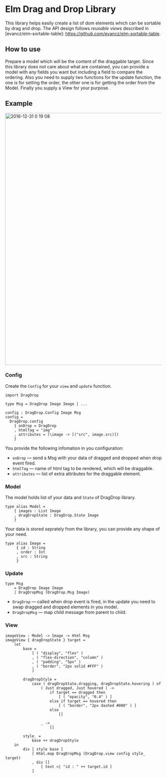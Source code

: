 # Elm Drag and Drop Library
This library helps easily create a list of dom elements which can be sortable by drag and drop. The API design follows *reusable views* described in [evancz/elm-sortable-table]: https://github.com/evancz/elm-sortable-table.

## How to use
Prepare a model which will be the content of the draggable target. Since this library does not care about what are contained, you can provide a model with any fields you want but including a field to compare the ordering. Also you need to supply two functions for the update function, the one is for setting the order, the other one is for getting the order from the Model. Finally you supply a View for your purpose.

## Example
<img width="808" alt="2016-12-31 0 19 08" src="https://cloud.githubusercontent.com/assets/890106/21567833/be6d2f28-cef2-11e6-82bf-471ba5af68a7.png">

### Config
Create the `Config` for your `view` and `update` function.
```
import DragDrop

type Msg = DragDrop Image Image | ...

config : DragDrop.Config Image Msg
config =
  DragDrop.config
    { onDrop = DragDrop
    , htmlTag = "img"
    , attributes = (\image -> [("src", image.src)])
    }
```
You provide the following infomation in you configuration:

  - `onDrop` &mdash; send a Msg with your data of dragged and dropped when drop event fired.
  - `htmlTag` &mdash; name of html tag to be rendered, which will be draggable.
  - `attributes` &mdash; list of extra attributes for the draggable element.

### Model
The model holds list of your data and `State` of DragDrop library.
```
type alias Model =
    { images : List Image
    , dragDropState : DragDrop.State Image
    }
```
Your data is stored seprately from the library, you can provide any shape of your need.
```
type alias Image =
     { id : String
     , order : Int
     , src : String
     }
```
### Update
```
type Msg
    = DragDrop Image Image
    | DragDropMsg (DragDrop.Msg Image)
```    
  - `DragDrop` &mdash; called when drop event is fired, in the update you need to swap dragged and dropped elements in you model.
  - `DragDropMsg` &mdash; map child message from parent to child.

### View
```
imageView : Model -> Image -> Html Msg
imageView { dragDropState } target =
    let
        base =
            [ ( "display", "flex" )
            , ( "flex-direction", "column" )
            , ( "padding", "5px" )
            , ( "border", "2px solid #FFF" )
            ]

        dragDropStyle =
            case ( dragDropState.dragging, dragDropState.hovering ) of
                ( Just dragged, Just hovered ) ->
                    if target == dragged then
                        [ ( "opacity", "0.4" ) ]
                    else if target == hovered then
                        [ ( "border", "2px dashed #000" ) ]
                    else
                        []

                _ ->
                    []

        style_ =
            base ++ dragDropStyle
    in
        div [ style base ]
            [ Html.map DragDropMsg (DragDrop.view config style_ target)
            , div []
                [ text <| "id : " ++ target.id ]
            ]
```
